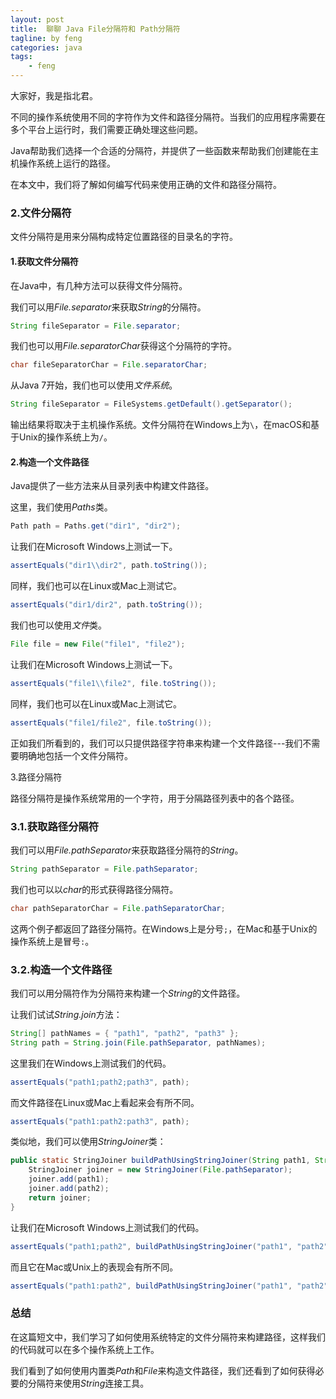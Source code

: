```yaml
---
layout: post
title:  聊聊 Java File分隔符和 Path分隔符
tagline: by feng
categories: java
tags: 
    - feng
---
```


大家好，我是指北君。

不同的操作系统使用不同的字符作为文件和路径分隔符。当我们的应用程序需要在多个平台上运行时，我们需要正确处理这些问题。

Java帮助我们选择一个合适的分隔符，并提供了一些函数来帮助我们创建能在主机操作系统上运行的路径。

在本文中，我们将了解如何编写代码来使用正确的文件和路径分隔符。
<!--more-->

### 2.文件分隔符

文件分隔符是用来分隔构成特定位置路径的目录名的字符。

#### 1.获取文件分隔符

在Java中，有几种方法可以获得文件分隔符。

我们可以用*File.separator*来获取*String*的分隔符。

```java
String fileSeparator = File.separator;
```

我们也可以用*File.separatorChar*获得这个分隔符的字符。

```java
char fileSeparatorChar = File.separatorChar;
```

从Java 7开始，我们也可以使用*文件系统*。

```java
String fileSeparator = FileSystems.getDefault().getSeparator();
```

输出结果将取决于主机操作系统。文件分隔符在Windows上为`\`，在macOS和基于Unix的操作系统上为`/`。

#### 2.构造一个文件路径

Java提供了一些方法来从目录列表中构建文件路径。

这里，我们使用*Paths*类。

```java
Path path = Paths.get("dir1", "dir2");
```

让我们在Microsoft Windows上测试一下。

```java
assertEquals("dir1\\dir2", path.toString());
```

同样，我们也可以在Linux或Mac上测试它。

```java
assertEquals("dir1/dir2", path.toString());
```

我们也可以使用*文件*类。

```java
File file = new File("file1", "file2");
```

让我们在Microsoft Windows上测试一下。

```java
assertEquals("file1\\file2", file.toString());
```

同样，我们也可以在Linux或Mac上测试它。

```java
assertEquals("file1/file2", file.toString());
```

正如我们所看到的，我们可以只提供路径字符串来构建一个文件路径---我们不需要明确地包括一个文件分隔符。

3.路径分隔符

路径分隔符是操作系统常用的一个字符，用于分隔路径列表中的各个路径。

### 3.1.获取路径分隔符

我们可以用*File.pathSeparator*来获取路径分隔符的*String*。

```java
String pathSeparator = File.pathSeparator;
```

我们也可以以*char*的形式获得路径分隔符。

```java
char pathSeparatorChar = File.pathSeparatorChar;
```

这两个例子都返回了路径分隔符。在Windows上是分号`;`，在Mac和基于Unix的操作系统上是冒号`:`。

### 3.2.构造一个文件路径

我们可以用分隔符作为分隔符来构建一个*String*的文件路径。

让我们试试*String.join*方法：

```java
String[] pathNames = { "path1", "path2", "path3" };
String path = String.join(File.pathSeparator, pathNames);
```

这里我们在Windows上测试我们的代码。

```java
assertEquals("path1;path2;path3", path);
```

而文件路径在Linux或Mac上看起来会有所不同。

```java
assertEquals("path1:path2:path3", path);
```

类似地，我们可以使用*StringJoiner*类：

```java
public static StringJoiner buildPathUsingStringJoiner(String path1, String path2) {
    StringJoiner joiner = new StringJoiner(File.pathSeparator);
    joiner.add(path1);
    joiner.add(path2);
    return joiner;
}
```

让我们在Microsoft Windows上测试我们的代码。

```java
assertEquals("path1;path2", buildPathUsingStringJoiner("path1", "path2"));
```

而且它在Mac或Unix上的表现会有所不同。

```java
assertEquals("path1:path2", buildPathUsingStringJoiner("path1", "path2"));
```

### 总结

在这篇短文中，我们学习了如何使用系统特定的文件分隔符来构建路径，这样我们的代码就可以在多个操作系统上工作。

我们看到了如何使用内置类*Path*和*File*来构造文件路径，我们还看到了如何获得必要的分隔符来使用*String*连接工具。